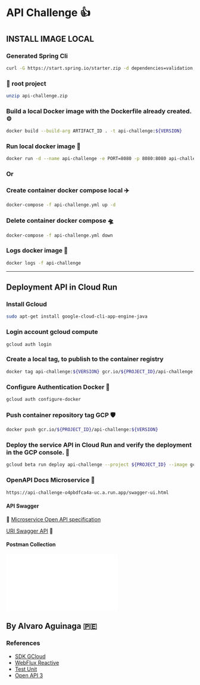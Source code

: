 # API Challenge :+1:

## INSTALL IMAGE LOCAL

### Generated Spring Cli

```bash
curl -G https://start.spring.io/starter.zip -d dependencies=validation,devtools,lombok,actuator,prometheus,webflux -d version=1.0.0 -d bootVersion=2.7.5.RELEASE -d javaVersion=17 -d language=java -d packaging=jar -d type=gradle-project -d groupId=com.pe.walavo -d packageName=com.pe.walavo -d artifactId=api-challenge -d name=api-challenge -d applicationName=API-CHALLENGE -o api-challenge.zip
```
### :file_folder: root project

```bash
unzip api-challenge.zip
```

### Build a local Docker image with the Dockerfile already created. :gear:

```bash
docker build --build-arg ARTIFACT_ID . -t api-challenge:${VERSION}
```

### Run local docker image :vertical_traffic_light:

```bash
docker run -d --name api-challenge -e PORT=8080 -p 8080:8080 api-challenge:${VERSION}
```

### Or

### Create container docker compose local  :airplane:

```bash
docker-compose -f api-challenge.yml up -d
```

### Delete container docker compose :flying_saucer:

```bash
docker-compose -f api-challenge.yml down
```

### Logs docker image :page_with_curl:

```bash
docker logs -f api-challenge
```

---------

## Deployment API in Cloud Run

### Install Gcloud

````bash
sudo apt-get install google-cloud-cli-app-engine-java
````

### Login account gcloud compute
````shell
gcloud auth login
````

### Create a local tag, to publish to the container registry

```bash
docker tag api-challenge:${VERSION} gcr.io/${PROJECT_ID}/api-challenge:${VERSION}
```

### Configure Authentication Docker :dart:

```bash
gcloud auth configure-docker
```

### Push container repository tag GCP :shield:

```bash
docker push gcr.io/${PROJECT_ID}/api-challenge:${VERSION}
```

### Deploy the service API in Cloud Run and verify the deployment in the GCP console. :rocket:

```bash
gcloud beta run deploy api-challenge --project ${PROJECT_ID} --image gcr.io/${PROJECT_ID}/api-challenge:${VERSION} --set-env-vars APP_PORT=8080 --platform managed --allow-unauthenticated --cpu=2 --memory=512Mi --region=us-central1
```

### OpenAPI Docs Microservice :memo:

```bash
https://api-challenge-o4pbdfca4a-uc.a.run.app/swagger-ui.html
```

#### API Swagger

:file_folder: [Microservice Open API specification](./swagger/api.yml)

[URI Swagger API](https://swagger-currency-exchange-xfrmmz5d4a-uc.a.run.app/) :mag_right:

#### Postman Collection

![POSTMAN](./API-CHALLENGE.json)

## By Alvaro Aguinaga :peru:

### References

  * [SDK GCloud](https://cloud.google.com/sdk/docs/install-sdk?hl=es-419)
  * [WebFlux Reactive](https://howtodoinjava.com/spring-webflux/spring-webflux-tutorial/)
  * [Test Unit](https://medium.com/@BPandey/writing-unit-test-in-reactive-spring-boot-application-32b8878e2f57)
  * [Open API 3](https://springdoc.org/)